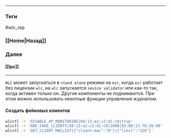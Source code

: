 
---
### Теги
#wlc_rep
### [[Home|Назад]]
### Далее
#### [[Ipc]]
---

`WLC` может запускаться в `stand alone` режими на `esr`, когда `esr` работает без лицензии `wlc`, на `wlc` запускается `sevice validator` или как-то так, когда активен только он. Другие компоненты не поднимаются. При этом можно использовать некотоые функции управления журналом.

#### Создать фейковых клиентов
```bash fold title="wlcctl help"
wlcctl -r 'DISABLE_AP_MONITORING|68:13:e2:c2:d1:c0|true'
wlcctl -r 'ADD_FAKE_CLIENTS|68:13:e2:c2:d1:c0|1000|82:00:13:70:20:00'
wlcctl -r 'GET_CLIENT_MACLIST|{"client-mac":"8"}|{"limit":"128"}'
```